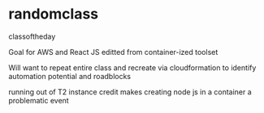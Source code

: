 # randomclass
classoftheday

Goal for AWS and React JS
editted from container-ized toolset

Will want to repeat entire class and recreate via cloudformation to identify
automation potential and roadblocks

running out of T2 instance credit makes creating node js in a container 
a problematic event


